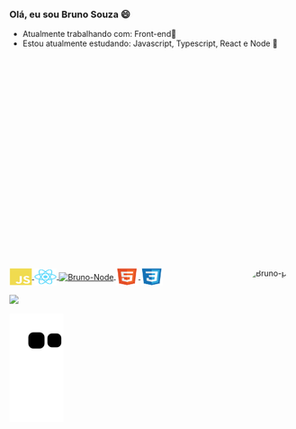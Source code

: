 ### Olá, eu sou Bruno Souza 😄
 - Atualmente trabalhando com: Front-end🎨
 - Estou atualmente estudando: Javascript, Typescript, React e Node 📖
<div align="center">
  <a href="https://github.com/darkmoonsk">
  <div style="background: url('https://github.com/darkmoonsk/darkmoonsk/assets/101902194/8f87fab3-d1de-4084-8b69-1c67940e0249'); background-size: cover; height: 180px; width: 180px;">
   <img style="opacity: 0; transition: opacity 1s;" onload="this.style.opacity='1'" src="https://github-readme-stats-darkmoonsk.vercel.app/api?username=darkmoonsk&show_icons=true&theme=dracula&include_all_commits=true&count_private=true" height="180" width="180"/>
  </div>
  <div style="background: url('https://github.com/darkmoonsk/darkmoonsk/assets/101902194/8f87fab3-d1de-4084-8b69-1c67940e0249'); background-size: cover; height: 180px; width: 180px;">
   <img style="opacity: 0; transition: opacity 1s;" onload="this.style.opacity='1'" src="https://github-readme-stats-darkmoonsk.vercel.app/api/top-langs/?username=darkmoonsk&layout=compact&langs_count=7&theme=dracula" height="180" width="180"/>
  </div>
</div>
<div style="display: inline_block"><br>
  <img align="center" alt="Bruno-Js" height="30" width="40" src="https://raw.githubusercontent.com/devicons/devicon/master/icons/javascript/javascript-plain.svg">
  <img align="center" alt="Bruno-React" height="30" width="40" src="https://raw.githubusercontent.com/devicons/devicon/master/icons/react/react-original.svg">
  <img align="center" alt="Bruno-Node" height="50" width="60" src="https://cdn.jsdelivr.net/gh/devicons/devicon/icons/nodejs/nodejs-original-wordmark.svg" />
  <img align="center" alt="Bruno-HTML" height="30" width="40" src="https://raw.githubusercontent.com/devicons/devicon/master/icons/html5/html5-original.svg">
  <img align="center" alt="Bruno-CSS" height="30" width="40" src="https://raw.githubusercontent.com/devicons/devicon/master/icons/css3/css3-original.svg">
  <img align="right" alt="Bruno-pic" height="150" style="border-radius:50px;" src="https://media.tenor.com/BuV2Bc5APL4AAAAM/star-wars-cgi-effects.gif">
</div>
<div><br>
   <a href="https://www.linkedin.com/in/brunosouzadkm" target="_blank"><img src="https://img.shields.io/badge/-LinkedIn-%230077B5?style=for-the-badge&logo=linkedin&logoColor=white" target="_blank"></a> 
</div> 

![Snake animation](https://github.com/darkmoonsk/darkmoonsk/blob/output/github-contribution-grid-snake.svg)

